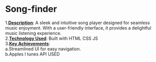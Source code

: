 # Song-finder
1.<b><ins>Description</ins></b>: A sleek and intuitive song player designed for seamless music enjoyment. With a user-friendly interface, it provides a delightful music listening experience. 
<br>
2.<b><ins>Technology Used</ins></b>: Built with HTML CSS JS 
<br>
3.<b><ins>Key Achievements</ins></b>: 
<br>
a.Streamlined UI for easy navigation.
<br>
b.Apples I tunes API USED
